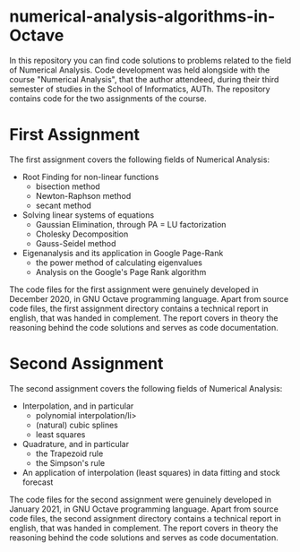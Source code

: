 # numerical-analysis-algorithms-in-Octave

<p>In this repository you can find code solutions to problems related to the field of Numerical Analysis. Code development was held alongside with the course "Numerical Analysis", that the author attendeed, during their third semester of studies in the School of Informatics, AUTh. The repository contains code for the two assignments of the course.
</p>

# First Assignment

<p>The first assignment covers the following fields of Numerical Analysis:
<ul>
  <li>Root Finding for non-linear functions
    <ul>
      <li>bisection method</li>
      <li>Newton-Raphson method</li>
      <li>secant method</li>
    </ul>
  </li>
  <li>Solving linear systems of equations
    <ul>
      <li>Gaussian Elimination, through PA = LU factorization</li>
      <li>Cholesky Decomposition</li>
      <li>Gauss-Seidel method</li>
    </ul>
  </li>
  <li>Eigenanalysis and its application in Google Page-Rank
     <ul>
      <li>the power method of calculating eigenvalues</li>
      <li>Analysis on the Google's Page Rank algorithm</li>
    </ul>
  </li>
</ul>

</p>

<p> The code files for the first assignment were genuinely developed in December 2020, in GNU Octave programming language. Apart from source code files, the first assignment directory contains a technical report in english, that was handed in complement. The report covers in theory the reasoning behind the code solutions and serves as code documentation.</p>

# Second Assignment

<p>The second assignment covers the following fields of Numerical Analysis:
<ul>
  <li> Interpolation, and in particular
    <ul>
      <li>polynomial interpolation/li>
      <li>(natural) cubic splines</li>
      <li>least squares</li>
    </ul>
  </li>
  <li>Quadrature, and in particular
    <ul>
      <li>the Trapezoid rule</li>
      <li>the Simpson's rule</li>
    </ul>
  </li>
  <li>An application of interpolation (least squares) in data fitting and stock forecast</li>
</ul>

<p> The code files for the second assignment were genuinely developed in January 2021, in GNU Octave programming language. Apart from source code files, the second assignment directory contains a technical report in english, that was handed in complement. The report covers in theory the reasoning behind the code solutions and serves as code documentation.</p>
